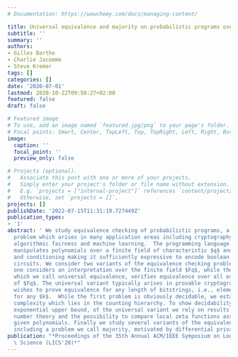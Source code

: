 ```yaml
---
# Documentation: https://wowchemy.com/docs/managing-content/

title: Universal equivalence and majority on probabilistic programs over finite fields
subtitle: ''
summary: ''
authors:
- Gilles Barthe
- Charlie Jacomme
- Steve Kremer
tags: []
categories: []
date: '2020-07-01'
lastmod: 2020-10-22T09:58:27+02:00
featured: false
draft: false

# Featured image
# To use, add an image named `featured.jpg/png` to your page's folder.
# Focal points: Smart, Center, TopLeft, Top, TopRight, Left, Right, BottomLeft, Bottom, BottomRight.
image:
  caption: ''
  focal_point: ''
  preview_only: false

# Projects (optional).
#   Associate this post with one or more of your projects.
#   Simply enter your project's folder or file name without extension.
#   E.g. `projects = ["internal-project"]` references `content/project/deep-learning/index.md`.
#   Otherwise, set `projects = []`.
projects: []
publishDate: '2022-07-15T11:31:19.727449Z'
publication_types:
- '1'
abstract: ' We study equivalence checking of probabilistic programs, a fundamental
  problem which arises in many application areas including cryptography, privacy,
  algorithmic fairness and machine learning.  The programming language we consider
  manipulates polynomials over a finite field of characteristic $q$ and supports sampling
  and conditioning making it sufficiently expressive to encode boolean and arithmetic
  circuits. We consider two variants of the equivalence checking problem: the first
  one considers an interpretation over the finite field $Fq$, while the second one,
  which we call universal equivalence, verifies equivalence over all extensions $Fqk$
  of $Fq$. The universal variant typically arises in provable cryptography when one
  wishes to prove equivalence for any length of bitstrings, i.e., elements of $F_2^k$
  for any $k$.  While the first problem is obviously decidable, we establish its exact
  complexity which lies in the counting hierarchy. To show decidability, and a doubly
  exponential upper bound, of the universal variant we rely on results from algorithmic
  number theory and the possibility to compare local zeta functions associated to
  given polynomials. Finally we study several variants of the equivalence problem,
  including a problem we call majority, motivated by differential privacy.  '
publication: "*Proceedings of the 35th Annual ACM/IEEE Symposium on Logic in Computer\
  \ Science (LICS'20)*"
---
```

